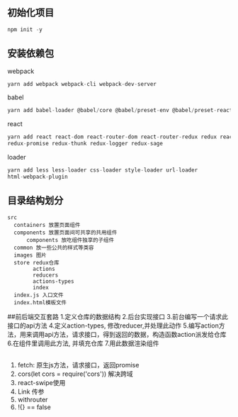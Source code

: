 ## 初始化项目
```js
npm init -y
```
## 安装依赖包
webpack
```js
yarn add webpack webpack-cli webpack-dev-server
```
babel
```js
yarn add babel-loader @babel/core @babel/preset-env @babel/preset-react
```
react
```js
yarn add react react-dom react-router-dom react-router-redux redux react-redux
redux-promise redux-thunk redux-logger redux-sage
```
loader
```js
yarn add less less-loader css-loader style-loader url-loader
html-webpack-plugin
```

## 目录结构划分
```
src
  containers 放置页面组件
  components 放置页面间可共享的共用组件
      components 放吃组件独享的子组件
  common 放一些公共的样式等类容
  images 图片
  store redux仓库
        actions
        reducers
        actions-types
        index
  index.js 入口文件
  index.html模板文件
  ```

##前后端交互套路
1.定义仓库的数据结构
2.后台实现接口
3.前台编写一个请求此接口的api方法
4.定义action-types, 修改reducer,并处理此动作
5.编写action方法，用来调用api方法，请求接口，得到返回的数据，构造函数action派发给仓库
6.在组件里调用此方法, 并填充仓库
7.用此数据渲染组件

##
  1. fetch: 原生js方法，请求接口，返回promise
  2. cors(let cors = require('cors')) 
    解决跨域
  3. react-swipe使用
  4. Link 传参
  5. withrouter
  6. !{} == false